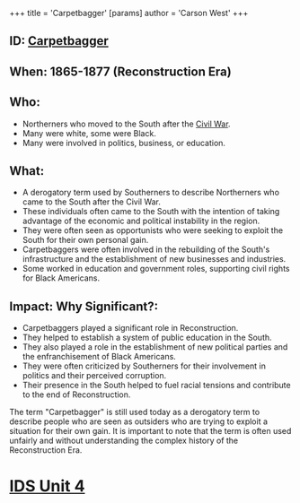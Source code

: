 +++
 title = 'Carpetbagger'
[params]
	author = 'Carson West'
+++
## ID: [Carpetbagger](./../carpetbagger/) 
## When:  1865-1877 (Reconstruction Era)

## Who: 
- Northerners who moved to the South after the [Civil War](./../civil-war/). 
- Many were white, some were Black.
- Many were involved in politics, business, or education.

## What: 
- A derogatory term used by Southerners to describe Northerners who came to the South after the Civil War.
-  These individuals often came to the South with the intention of taking advantage of the economic and political instability in the region. 
-  They were often seen as opportunists who were seeking to exploit the South for their own personal gain.
-  Carpetbaggers were often involved in the rebuilding of the South's infrastructure and the establishment of new businesses and industries.
-  Some worked in education and government roles, supporting civil rights for Black Americans.

## Impact: Why Significant?:
- Carpetbaggers played a significant role in Reconstruction.
- They helped to establish a system of public education in the South.
-  They also played a role in the establishment of new political parties and the enfranchisement of Black Americans.
- They were often criticized by Southerners for their involvement in politics and their perceived corruption.
- Their presence in the South helped to fuel racial tensions and contribute to the end of Reconstruction.

The term "Carpetbagger" is still used today as a derogatory term to describe people who are seen as outsiders who are trying to exploit a situation for their own gain.  It is important to note that the term is often used unfairly and without understanding the complex history of the Reconstruction Era. 

# [IDS Unit 4](./../ids-unit-4/)